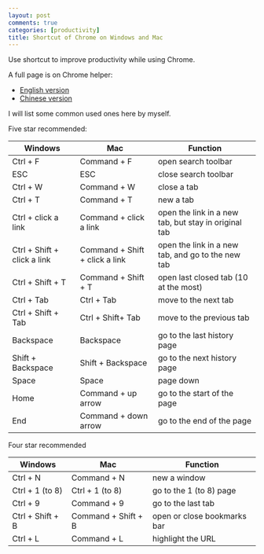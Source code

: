 ```yaml
---
layout: post
comments: true
categories: [productivity]
title: Shortcut of Chrome on Windows and Mac
---
```


Use shortcut to improve productivity while using Chrome.

A full page is on Chrome helper:

* [English version](https://support.google.com/chrome/answer/157179?hl=en)
* [Chinese version](https://support.google.com/chrome/answer/157179?hl=zh-Hans)

I will list some common used ones here by myself.

<!-- more -->

Five star recommended:

Windows 		| Mac 					| Function
---|---|---
Ctrl + F		| Command + F 		| open search toolbar
ESC				| ESC					| close search toolbar
Ctrl + W 		| Command + W 		| close a tab
Ctrl + T 		| Command + T 		| new a tab
Ctrl + click a link | Command + click a link | open the link in a new tab, but stay in original tab
Ctrl + Shift + click a link | Command + Shift + click a link | open the link in a new tab, and go to the new tab
Ctrl + Shift + T | Command + Shift + T | open last closed tab (10 at the most)
Ctrl + Tab | Ctrl + Tab | move to the next tab
Ctrl + Shift + Tab | Ctrl + Shift+ Tab | move to the previous tab
Backspace | Backspace | go to the last history page
Shift + Backspace | Shift + Backspace | go to the next history page
Space | Space | page down
Home | Command + up arrow | go to the start of the page
End | Command + down arrow | go to the end of the page


Four star recommended

Windows | Mac | Function
---|---|---
Ctrl + N		| Command + N			| new a window
Ctrl + 1 (to 8) | Ctrl + 1 (to 8) | go to the 1 (to 8) page
Ctrl + 9 | Command + 9 | go to the last tab
Ctrl + Shift + B | Command + Shift + B | open or close bookmarks bar
Ctrl + L | Command + L | highlight the URL

